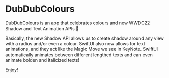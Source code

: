 # DubDubColours

DubDubColours is an app that celebrates colours and new WWDC22 Shadow and Text Animation APIs 🥳

Basically, the new Shadow API allows us to create shadow around any view with a radius and/or even a colour.
SwiftUI also now allows for text animations, and they act like the Magic Move we see in KeyNote.
SwiftUI automatically animates between different lengthed texts and can even animate bolden and italicized texts!

Enjoy! 
